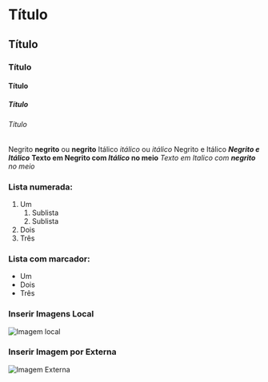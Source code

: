 
# Título 
## Título 
### Título 
#### Título 
##### Título 
###### Título 



Negrito **negrito** ou __negrito__
Itálico *itálico* ou _itálico_
Negrito e Itálico _**Negrito e Itálico**_
__Texto em Negrito com *Itálico* no meio__
_Texto em Italico com **negrito** no meio_

### Lista numerada:

1. Um
    1. Sublista
    2. Sublista
2. Dois
3. Três

### Lista com marcador:

* Um
* Dois
* Três

### Inserir Imagens Local

![Imagem local](garfield.jpg)

### Inserir Imagem por Externa

![Imagem Externa](https://catrangers.files.wordpress.com/2012/09/sylvester-warner-brothers-animation-71715_1024_768.jpg)
